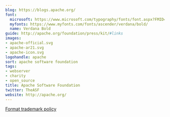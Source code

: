 ```yaml
---
blog: https://blogs.apache.org/
font:
  microsoft: https://www.microsoft.com/typography/fonts/font.aspx?FMID=1818
  myfonts: https://www.myfonts.com/fonts/ascender/verdana/bold/
  name: Verdana Bold
guide: http://apache.org/foundation/press/kit/#links
images:
- apache-official.svg
- apache-ar21.svg
- apache-icon.svg
logohandle: apache
sort: apache software foundation
tags:
- webserver
- charity
- open_source
title: Apache Software Foundation
twitter: TheASF
website: http://apache.org/
---
```


[Format trademark policy](http://www.apache.org/foundation/marks/)
